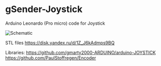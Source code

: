 # gSender-Joystick
Arduino Leonardo (Pro micro) code for Joystick


![Schematic](https://github.com/vazhure/gSender-Joystick/assets/124382776/7f567c59-e465-458a-9724-8febf45076be)

STL files
https://disk.yandex.ru/d/1Z_J6kAdmps9BQ

Libraries:
https://github.com/gmarty2000-ARDUINO/arduino-JOYSTICK
https://github.com/PaulStoffregen/Encoder

